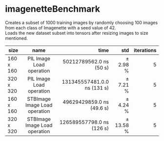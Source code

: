 # imagenetteBenchmark

Creates a subset of 1000 training images by randomly choosing 100 images from each class of Imagenette with a seed value of 42.  
Loads the new dataset subset into tensors after resizing images to size mentioned.

| size                    |name                    |  time            |  std       |  iterations  |
|-------------|:------------:|------------------:|--------------:|---------------:|
|   160 x 160       | PIL Image Load operation | 50212789562.0 ns (50 s) | ±   2.98 %    |       5  |
|   320 x 320       | PIL Image Load operation | 131345557481.0.0 ns (131 s) | ±   7.21 %    |       5  |
|   160 x 160       | STBImage Image Load operation | 49629429859.0 ns (49.6 s) | ±   4.24 %    |       5  |
|   320 x 320       | STBImage Image Load operation | 126589557798.0 ns (126 s) | ±   13.58 %    |       5  |
